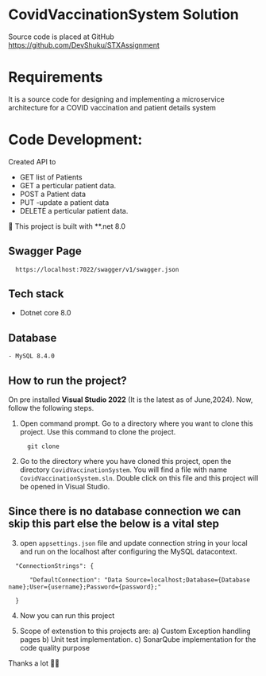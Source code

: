 # CovidVaccinationSystem Solution
Source code is placed at GitHub https://github.com/DevShuku/STXAssignment

# Requirements
It is a source code for designing and implementing a microservice architecture for a COVID vaccination and patient details system 

# Code Development:
  Created API to 
   - GET list of Patients
   - GET a perticular patient data.
   - POST a Patient data
   - PUT -update a patient data
   - DELETE a perticular patient data.
      

📢 This project is built with **.net 8.0

## Swagger Page
      https://localhost:7022/swagger/v1/swagger.json

## Tech stack 
   - Dotnet core 8.0
 
## Database 
    - MySQL 8.4.0 
  
## How to run the project?
On pre installed **Visual Studio 2022** (It is the latest as of June,2024). Now, follow the following steps.
1. Open command prompt. Go to a directory where you want to clone this project. Use this command to clone the project.
   ```
     git clone 
   ```
2. Go to the directory where you have cloned this project, open the directory `CovidVaccinationSystem`. You will find a file with name `CovidVaccinationSystem.sln`. Double click on this file and this project will be opened in Visual Studio.
## Since there is no database connection we can skip this part else the below is a vital step  
3.  open `appsettings.json` file and update connection string in your local and run on the localhost after configuring the MySQL datacontext.
 
   ```
     "ConnectionStrings": {

         "DefaultConnection": "Data Source=localhost;Database={Database name};User={username};Password={password};"
       
     }
   ```
4. Now you can run this project

5. Scope of extenstion to this projects are:
   a) Custom Exception handling pages
   b) Unit test implementation.
   c) SonarQube implementation for the code quality purpose 

Thanks a lot 🙂🙂

